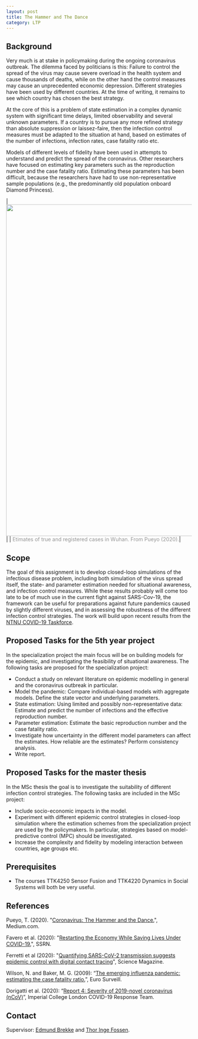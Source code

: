 ```yaml
---
layout: post
title: The Hammer and The Dance
category: LTP
---
```

## Background

Very much is at stake in policymaking during the ongoing coronavirus outbreak. The dilemma faced by politicians is this: Failure to control the spread of the virus may cause severe overload in the health system and cause thousands of deaths, while on the other hand the control measures may cause an unprecedented economic depression. Different strategies have been used by different countries. At the time of writing, it remains to see which country has chosen the best strategy. 

At the core of this is a problem of state estimation in a complex dynamic system with significant time delays, limited observability and several unknown parameters. If a country is to pursue any more refined strategy than absolute suppression or laissez-faire, then the infection control measures must be adapted to the situation at hand, based on estimates of the number of infections, infection rates, case fatality ratio etc. 

Models of different levels of fidelity have been used in attempts to understand and predict the spread of the coronavirus. Other researchers have focused on estimating key parameters such as the reproduction number and the case fatality ratio. Estimating these parameters has been difficult, because the researchers have had to use non-representative sample populations (e.g., the predominantly old population onboard Diamond Princess). 


|<img src="{{site.url}}/assets/pueyograph.png" width="900"> | 
|<span style="color:#959595"> Etimates of true and registered cases in Wuhan. From Pueyo (2020).</span>| 

## Scope

The goal of this assignment is to develop closed-loop simulations of the infectious disease problem, including both simulation of the virus spread itself, the state- and parameter estimation needed for situational awareness, and infection control measures. 
While these results probably will come too late to be of much use in the current fight against SARS-Cov-19, the framework can be useful for preparations against future pandemics caused by slightly different viruses, and in assessing the robustness of the different infection control strategies. The work will build upon recent results from the [NTNU COVID-19 Taskforce].  

## Proposed Tasks for the 5th year project

In the specialization project the main focus will be on building models for the epidemic, and investigating the feasibility of situational awareness. 
The following tasks are proposed for the specialization project: 

* Conduct a study on relevant literature on epidemic modelling in general and the coronavirus outbreak in particular.
* Model the pandemic: Compare individual-based models with aggregate models. Define the state vector and underlying parameters. 
* State estimation: Using limited and possibly non-representative data: Estimate and predict the number of infections and the effective reproduction number. 
* Parameter estimation: Estimate the basic reproduction number and the case fatality ratio. 
* Investigate how uncertainty in the different model parameters can affect the estimates. How reliable are the estimates? Perform consistency analysis.
* Write report.

## Proposed Tasks for the master thesis

In the MSc thesis the goal is to investigate the suitability of different infection control strategies. The following tasks are included in the MSc project:

* Include socio-economic impacts in the model. 
* Experiment with different epidemic control strategies in closed-loop simulation where the estimation schemes from the specialization project are used by the policymakers. In particular, strategies based on model-predictive control (MPC) should be investigated. 
* Increase the complexity and fidelity by modeling interaction between countries, age groups etc.  


## Prerequisites

- The courses TTK4250 Sensor Fusion and TTK4220 Dynamics in Social Systems will both be very useful. 

## References
Pueyo, T. (2020). "[Coronavirus: The Hammer and the Dance.][Pueyo2020]", Medium.com.

Favero et al. (2020): "[Restarting the Economy While Saving Lives Under COVID-19.][Favero2020]", SSRN. 

Ferretti et al (2020): "[Quantifying SARS-CoV-2 transmission suggests epidemic control with digital contact tracing][Ferretti2020]", Science Magazine. 

Wilson, N. and Baker, M. G. (2009): “[The emerging influenza pandemic: estimating the case fatality ratio.][Wilson2009]”, Euro Surveill.

Dorigatti et al. (2020): “[Report 4: Severity of 2019-novel coronavirus (nCoV)][Dorigatti2020]”, Imperial College London COVID-19 Response Team.


## Contact

Supervisor: [Edmund Brekke] and [Thor Inge Fossen]. 

[Edmund Brekke]: https://www.ntnu.edu/employees/edmund.brekke
[Pueyo2020]: https://medium.com/@tomaspueyo/coronavirus-the-hammer-and-the-dance-be9337092b56
[Wilson2009]: https://www.ncbi.nlm.nih.gov/pubmed/19573509
[Dorigatti2020]: https://www.imperial.ac.uk/media/imperial-college/medicine/sph/ide/gida-fellowships/Imperial-College-COVID19-severity-10-02-2020.pdf
[Trond Andresen]: https://www.ntnu.edu/employees/trond.andresen
[Thor Inge Fossen]: https://www.ntnu.edu/employees/thor.fossen
[Adil Rasheed]: https://www.ntnu.edu/employees/adil.rasheed
[Favero2020]: https://papers.ssrn.com/sol3/papers.cfm?abstract_id=3580626
[Ferretti2020]: https://science.sciencemag.org/content/sci/early/2020/04/09/science.abb6936.full.pdf
[NTNU COVID-19 Taskforce]: https://www.ntnu.edu/biotechnology/ntnu-covid-19
